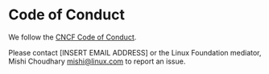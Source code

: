 # Code of Conduct

We follow the [CNCF Code of Conduct](https://github.com/cncf/foundation/blob/master/code-of-conduct.md).

<!-- TODO: Decide who will handle Code of Conduct reports and replace [INSERT EMAIL ADDRESS]
    with an email address in the paragraph below. We recommend using a mailing list to handle reports. 
-->
Please contact [INSERT EMAIL ADDRESS] or the Linux Foundation mediator, Mishi Choudhary mishi@linux.com
to report an issue.